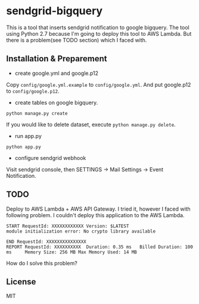 # sendgrid-bigquery

This is a tool that inserts sendgrid notification to google bigquery.
The tool using Python 2.7 because I'm going to deploy this tool to AWS Lambda. But there is a problem(see TODO section) which I faced with.

## Installation & Preparement

* create google.yml and google.p12

Copy `config/google.yml.example` to `config/google.yml`. And put google.p12 to `config/google.p12`.

* create tables on google bigquery.

```
python manage.py create
```

If you would like to delete dataset, execute `python manage.py delete`.

* run app.py

```
python app.py
```

* configure sendgrid webhook

Visit sendgrid console, then SETTINGS -> Mail Settings -> Event Notification.

## TODO

Deploy to AWS Lambda + AWS API Gateway. I tried it, however I faced with following problem.
I couldn't deploy this application to the AWS Lambda.

```
START RequestId: XXXXXXXXXXXX Version: $LATEST
module initialization error: No crypto library available

END RequestId: XXXXXXXXXXXXXXX
REPORT RequestId: XXXXXXXXXX  Duration: 0.35 ms   Billed Duration: 100 ms     Memory Size: 256 MB Max Memory Used: 14 MB  
```

How do I solve this problem?

## License

MIT
